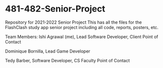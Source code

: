 # 481-482-Senior-Project
Repository for 2021-2022 Senior Project
This has all the files for the FlashClash study app senior project including all code, reports, posters, etc. 

Team Members:
Ishi Agrawal (me), Lead Software Developer, Client Point of Contact

Dominique Bornilla, Lead Game Developer

Tedy Barber, Software Developer, CS Faculty Point of Contact
